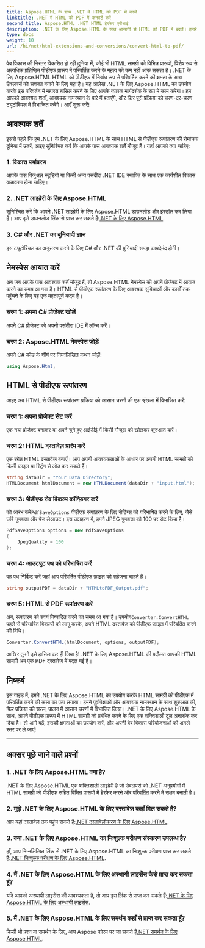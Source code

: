 ```yaml
---
title: Aspose.HTML के साथ .NET में HTML को PDF में बदलें
linktitle: .NET में HTML को PDF में कनवर्ट करें
second_title: Aspose.HTML .NET HTML हेरफेर एपीआई
description: .NET के लिए Aspose.HTML के साथ आसानी से HTML को PDF में बदलें। हमारे चरण-दर-चरण मार्गदर्शिका का पालन करें और HTML-से-पीडीएफ रूपांतरण की शक्ति प्राप्त करें।
type: docs
weight: 10
url: /hi/net/html-extensions-and-conversions/convert-html-to-pdf/
---
```


वेब विकास की निरंतर विकसित हो रही दुनिया में, कोई भी HTML सामग्री को विभिन्न प्रारूपों, विशेष रूप से अत्यधिक प्रतिष्ठित पीडीएफ प्रारूप में परिवर्तित करने के महत्व को कम नहीं आंक सकता है। .NET के लिए Aspose.HTML HTML को पीडीएफ में निर्बाध रूप से परिवर्तित करने की क्षमता के साथ डेवलपर्स को सशक्त बनाने के लिए यहां है। यह आलेख .NET के लिए Aspose.HTML का उपयोग करके इस परिवर्तन में महारत हासिल करने के लिए आपके व्यापक मार्गदर्शक के रूप में काम करेगा। हम आपको आवश्यक शर्तों, आवश्यक नामस्थान के बारे में बताएंगे, और फिर पूरी प्रक्रिया को चरण-दर-चरण ट्यूटोरियल में विभाजित करेंगे। आएँ शुरू करें!

## आवश्यक शर्तें

इससे पहले कि हम .NET के लिए Aspose.HTML के साथ HTML से पीडीएफ रूपांतरण की रोमांचक दुनिया में उतरें, आइए सुनिश्चित करें कि आपके पास आवश्यक शर्तें मौजूद हैं। यहाँ आपको क्या चाहिए:

### 1. विकास पर्यावरण

आपके पास विजुअल स्टूडियो या किसी अन्य पसंदीदा .NET IDE स्थापित के साथ एक कार्यशील विकास वातावरण होना चाहिए।

### 2. .NET लाइब्रेरी के लिए Aspose.HTML

सुनिश्चित करें कि आपने .NET लाइब्रेरी के लिए Aspose.HTML डाउनलोड और इंस्टॉल कर लिया है। आप इसे डाउनलोड लिंक से प्राप्त कर सकते हैं:[.NET के लिए Aspose.HTML](https://releases.aspose.com/html/net/).

### 3. C# और .NET का बुनियादी ज्ञान

इस ट्यूटोरियल का अनुसरण करने के लिए C# और .NET की बुनियादी समझ फायदेमंद होगी।

## नेमस्पेस आयात करें

अब जब आपके पास आवश्यक शर्तें मौजूद हैं, तो Aspose.HTML नेमस्पेस को अपने प्रोजेक्ट में आयात करने का समय आ गया है। HTML से पीडीएफ रूपांतरण के लिए आवश्यक सुविधाओं और कार्यों तक पहुंचने के लिए यह एक महत्वपूर्ण कदम है।

### चरण 1: अपना C# प्रोजेक्ट खोलें

अपने C# प्रोजेक्ट को अपनी पसंदीदा IDE में लॉन्च करें।

### चरण 2: Aspose.HTML नेमस्पेस जोड़ें

अपने C# कोड के शीर्ष पर निम्नलिखित कथन जोड़ें:

```csharp
using Aspose.Html;
```

## HTML से पीडीएफ रूपांतरण

आइए अब HTML से पीडीएफ रूपांतरण प्रक्रिया को आसान चरणों की एक श्रृंखला में विभाजित करें:

### चरण 1: अपना प्रोजेक्ट सेट करें

एक नया प्रोजेक्ट बनाकर या अपने चुने हुए आईडीई में किसी मौजूदा को खोलकर शुरुआत करें।

### चरण 2: HTML दस्तावेज़ प्रारंभ करें

एक स्रोत HTML दस्तावेज़ बनाएँ। आप अपनी आवश्यकताओं के आधार पर अपनी HTML सामग्री को किसी फ़ाइल या स्ट्रिंग से लोड कर सकते हैं।

```csharp
string dataDir = "Your Data Directory";
HTMLDocument htmlDocument = new HTMLDocument(dataDir + "input.html");
```

### चरण 3: पीडीएफ सेव विकल्प कॉन्फ़िगर करें

 को आरंभ करें`PdfSaveOptions` पीडीएफ रूपांतरण के लिए सेटिंग्स को परिभाषित करने के लिए, जैसे छवि गुणवत्ता और पेज लेआउट। इस उदाहरण में, हमने JPEG गुणवत्ता को 100 पर सेट किया है।

```csharp
PdfSaveOptions options = new PdfSaveOptions
{
    JpegQuality = 100
};
```

### चरण 4: आउटपुट पथ को परिभाषित करें

वह पथ निर्दिष्ट करें जहां आप परिवर्तित पीडीएफ फ़ाइल को सहेजना चाहते हैं।

```csharp
string outputPDF = dataDir + "HTMLtoPDF_Output.pdf";
```

### चरण 5: HTML से PDF रूपांतरण करें

 अब, रूपांतरण को स्वयं निष्पादित करने का समय आ गया है। उपयोग`Converter.ConvertHTML` पहले से परिभाषित विकल्पों को लागू करके, अपने HTML दस्तावेज़ को पीडीएफ फ़ाइल में परिवर्तित करने की विधि।

```csharp
Converter.ConvertHTML(htmlDocument, options, outputPDF);
```

आखिर तुमने इसे हासिल कर ही लिया है! .NET के लिए Aspose.HTML की बदौलत आपकी HTML सामग्री अब एक PDF दस्तावेज़ में बदल गई है।

## निष्कर्ष

इस गाइड में, हमने .NET के लिए Aspose.HTML का उपयोग करके HTML सामग्री को पीडीएफ में परिवर्तित करने की कला का पता लगाया। हमने पूर्वापेक्षाओं और आवश्यक नामस्थान के साथ शुरुआत की, फिर प्रक्रिया को सरल, पालन में आसान चरणों में विभाजित किया। .NET के लिए Aspose.HTML के साथ, आपने पीडीएफ प्रारूप में HTML सामग्री को प्रबंधित करने के लिए एक शक्तिशाली टूल अनलॉक कर दिया है। तो आगे बढ़ें, इसकी क्षमताओं का उपयोग करें, और अपनी वेब विकास परियोजनाओं को अगले स्तर पर ले जाएं!

---

## अक्सर पूछे जाने वाले प्रश्नों

### 1. .NET के लिए Aspose.HTML क्या है?

.NET के लिए Aspose.HTML एक शक्तिशाली लाइब्रेरी है जो डेवलपर्स को .NET अनुप्रयोगों में HTML सामग्री को पीडीएफ सहित विभिन्न प्रारूपों में हेरफेर करने और परिवर्तित करने में सक्षम बनाती है।

### 2. मुझे .NET के लिए Aspose.HTML के लिए दस्तावेज़ कहाँ मिल सकते हैं?

 आप यहां दस्तावेज़ तक पहुंच सकते हैं:[.NET दस्तावेज़ीकरण के लिए Aspose.HTML](https://reference.aspose.com/html/net/).

### 3. क्या .NET के लिए Aspose.HTML का निःशुल्क परीक्षण संस्करण उपलब्ध है?

 हाँ, आप निम्नलिखित लिंक से .NET के लिए Aspose.HTML का निःशुल्क परीक्षण प्राप्त कर सकते हैं:[.NET निःशुल्क परीक्षण के लिए Aspose.HTML](https://releases.aspose.com/).

### 4. मैं .NET के लिए Aspose.HTML के लिए अस्थायी लाइसेंस कैसे प्राप्त कर सकता हूं?

यदि आपको अस्थायी लाइसेंस की आवश्यकता है, तो आप इस लिंक से प्राप्त कर सकते हैं:[.NET के लिए Aspose.HTML के लिए अस्थायी लाइसेंस](https://purchase.aspose.com/temporary-license/).

### 5. मैं .NET के लिए Aspose.HTML के लिए समर्थन कहाँ से प्राप्त कर सकता हूँ?

 किसी भी प्रश्न या समर्थन के लिए, आप Aspose फोरम पर जा सकते हैं[.NET समर्थन के लिए Aspose.HTML](https://forum.aspose.com/).